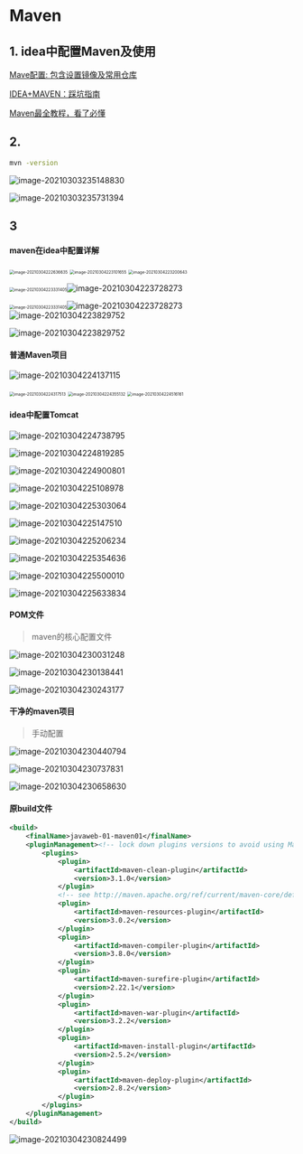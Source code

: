 # Maven 

## 1. idea中配置Maven及使用

[Mave配置: 包含设置镜像及常用仓库](https://zhuanlan.zhihu.com/p/122429605)

[IDEA+MAVEN：踩坑指南](https://zhuanlan.zhihu.com/p/104311658)

[Maven最全教程，看了必懂](https://zhuanlan.zhihu.com/p/62841181)

## 2. 

```bash
mvn -version
```

![image-20210303235148830](Maven.assets/image-20210303235148830.png)

![image-20210303235731394](Maven.assets/image-20210303235731394.png)

## 3

#### maven在idea中配置详解

<img src="Maven.assets/image-20210304222636635.png" alt="image-20210304222636635" style="zoom:50%;" />

<img src="Maven.assets/image-20210304223101655.png" alt="image-20210304223101655" style="zoom:50%;" />

<img src="Maven.assets/image-20210304223200643.png" alt="image-20210304223200643" style="zoom:50%;" />

<img src="Maven.assets/image-20210304223331405.png" alt="image-20210304223331405" style="zoom:50%;" />![image-20210304223728273](Maven.assets/image-20210304223728273.png)

<img src="Maven.assets/image-20210304223331405.png" alt="image-20210304223331405" style="zoom:50%;" />![image-20210304223728273](Maven.assets/image-20210304223728273.png)![image-20210304223829752](Maven.assets/image-20210304223829752.png)

![image-20210304223829752](Maven.assets/image-20210304223829752.png)





#### 普通Maven项目

![image-20210304224137115](Maven.assets/image-20210304224137115.png)

<img src="Maven.assets/image-20210304224317513.png" alt="image-20210304224317513" style="zoom:50%;" />

<img src="Maven.assets/image-20210304224355132.png" alt="image-20210304224355132" style="zoom:50%;" />

<img src="Maven.assets/image-20210304224516161.png" alt="image-20210304224516161" style="zoom:50%;" />



#### idea中配置Tomcat

![image-20210304224738795](Maven.assets/image-20210304224738795.png)

![image-20210304224819285](Maven.assets/image-20210304224819285.png)

![image-20210304224900801](Maven.assets/image-20210304224900801.png)

![image-20210304225108978](Maven.assets/image-20210304225108978.png)

![image-20210304225303064](Maven.assets/image-20210304225303064.png)

![image-20210304225147510](Maven.assets/image-20210304225147510.png)

![image-20210304225206234](Maven.assets/image-20210304225206234.png)

![image-20210304225354636](Maven.assets/image-20210304225354636.png)

![image-20210304225500010](Maven.assets/image-20210304225500010.png)

![image-20210304225633834](Maven.assets/image-20210304225633834.png)

#### POM文件

> maven的核心配置文件

![image-20210304230031248](Maven.assets/image-20210304230031248.png)

![image-20210304230138441](Maven.assets/image-20210304230138441.png)

![image-20210304230243177](Maven.assets/image-20210304230243177.png)

#### 干净的maven项目

> 手动配置

![image-20210304230440794](Maven.assets/image-20210304230440794.png)

![image-20210304230737831](Maven.assets/image-20210304230737831.png)

![image-20210304230658630](Maven.assets/image-20210304230658630.png)

#### 原build文件

```xml
<build>
    <finalName>javaweb-01-maven01</finalName>
    <pluginManagement><!-- lock down plugins versions to avoid using Maven defaults (may be moved to parent pom) -->
        <plugins>
            <plugin>
                <artifactId>maven-clean-plugin</artifactId>
                <version>3.1.0</version>
            </plugin>
            <!-- see http://maven.apache.org/ref/current/maven-core/default-bindings.html#Plugin_bindings_for_war_packaging -->
            <plugin>
                <artifactId>maven-resources-plugin</artifactId>
                <version>3.0.2</version>
            </plugin>
            <plugin>
                <artifactId>maven-compiler-plugin</artifactId>
                <version>3.8.0</version>
            </plugin>
            <plugin>
                <artifactId>maven-surefire-plugin</artifactId>
                <version>2.22.1</version>
            </plugin>
            <plugin>
                <artifactId>maven-war-plugin</artifactId>
                <version>3.2.2</version>
            </plugin>
            <plugin>
                <artifactId>maven-install-plugin</artifactId>
                <version>2.5.2</version>
            </plugin>
            <plugin>
                <artifactId>maven-deploy-plugin</artifactId>
                <version>2.8.2</version>
            </plugin>
        </plugins>
    </pluginManagement>
</build>
```



![image-20210304230824499](Maven.assets/image-20210304230824499.png)

 
